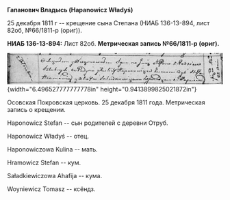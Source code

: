 **Гапанович Владысь (Hapanowicz Władyś)**

25 декабря 1811 г -- крещение сына Степана (НИАБ 136-13-894, лист 82об,
№66/1811-р (ориг)).

**НИАБ 136-13-894:** Лист 82об. **Метрическая запись №66/1811-р
(ориг).**

![](./media/7529d2beb51169be48cfe16b38c05dfef69d4e39.png){width="6.496527777777778in"
height="0.9413899825021872in"}

Осовская Покровская церковь. 25 декабря 1811 года. Метрическая запись о
крещении.

Haponowicz Stefan -- сын родителей с деревни Отруб.

Haponowicz Władyś -- отец.

Haponowiczowa Kulina -- мать.

Hramowicz Stefan -- кум.

Saładkiewiczowa Ahafija -- кума.

Woyniewicz Tomasz -- ксёндз.
